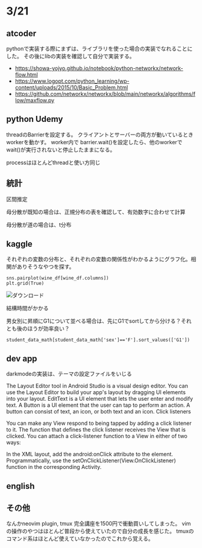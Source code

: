# 3/21

## atcoder

pythonで実装する際にまずは、ライブラリを使った場合の実装でなれることにした。
その後にlibの実装を確認して自分で実装する。
- https://showa-yojyo.github.io/notebook/python-networkx/network-flow.html
- https://www.logopt.com/python_learning/wp-content/uploads/2015/10/Basic_Problem.html
- https://github.com/networkx/networkx/blob/main/networkx/algorithms/flow/maxflow.py

## python Udemy
threadのBarrierを設定する。
クライアントとサーバーの両方が動いているときworkerを動かす。
worker内で barrier.wait()を設定したら、他のworkerでwait()が実行されないと停止したままになる。

processはほとんどthreadと使い方同じ

## 統計
区間推定

母分散が既知の場合は、正規分布の表を確認して、有効数字に合わせて計算

母分散が道の場合は、t分布

## kaggle
それぞれの変数の分布と、それぞれの変数の関係性がわかるようにグラフ化。相関がありそうなやつを探す。
```
sns.pairplot(wine_df[wine_df.columns])
plt.grid(True)
```
![ダウンロード](https://user-images.githubusercontent.com/18545255/159226960-90b817d9-dafc-433e-a0ab-b56658d55ff9.png)

結構時間がかかる

男女別に昇順にG1について並べる場合は、先にG1でsortしてから分ける？それとも後のほうが効率良い？
```
student_data_math[student_data_math['sex']=='F'].sort_values(['G1'])
```

## dev app
darkmodeの実装は、テーマの設定ファイルをいじる

The Layout Editor tool in Android Studio is a visual design editor. You can use the Layout Editor to build your app's layout by dragging UI elements into your layout.
EditText is a UI element that lets the user enter and modify text.
A Button is a UI element that the user can tap to perform an action. A button can consist of text, an icon, or both text and an icon.
Click listeners

You can make any View respond to being tapped by adding a click listener to it.
The function that defines the click listener receives the View that is clicked.
You can attach a click-listener function to a View in either of two ways:

In the XML layout, add the android:onClick attribute to the <View> element.
Programmatically, use the setOnClickListener(View.OnClickListener) function in the corresponding Activity.
  
## english

## その他
なんかneovim plugin, tmux 完全講座を1500円で衝動買いしてしまった。
vim の操作のやつはほとんど普段から使えていたので自分の成長を感じた。
tmuxのコマンド系はほとんど使えていなかったのでこれから覚える。
  

